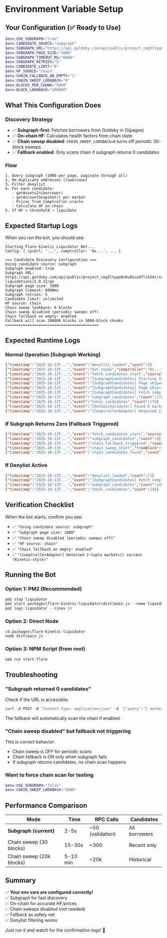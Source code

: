 # Environment Variable Setup

## Your Configuration (✅ Ready to Use)

```powershell
$env:USE_SUBGRAPH="true"
$env:CANDIDATE_SOURCE="subgraph"
$env:SUBGRAPH_URL="https://api.goldsky.com/api/public/project_cmg5ltyqo0x8v01us07lih2dr/subgraphs/kinetic-liquidations/1.0.12/gn"
$env:SUBGRAPH_PAGE_SIZE="1000"
$env:SUBGRAPH_TIMEOUT_MS="6000"
$env:SUBGRAPH_RETRIES="5"
$env:CANDIDATE_LIMIT="0"
$env:HF_SOURCE="chain"
$env:CHAIN_FALLBACK_ON_EMPTY="1"
$env:CHAIN_SWEEP_LOOKBACK="0"
$env:BLOCKS_PER_CHUNK="5000"
$env:BLOCK_LOOKBACK="200000"
```

## What This Configuration Does

### Discovery Strategy
- ✅ **Subgraph-first**: Fetches borrowers from Goldsky in O(pages)
- ✅ **On-chain HF**: Calculates health factors from chain state
- ✅ **Chain sweep disabled**: `CHAIN_SWEEP_LOOKBACK=0` turns off periodic 30-block sweeps
- ✅ **Fallback enabled**: Only scans chain if subgraph returns 0 candidates

### Flow
```
1. Query subgraph (1000 per page, paginate through all)
2. De-duplicate addresses (lowercase)
3. Filter denylist
4. For each candidate:
   - getAssetsIn(borrower)
   - getAccountSnapshot() per market
   - Prices from Comptroller.oracle
   - Calculate HF on-chain
5. If HF < threshold → liquidate
```

## Expected Startup Logs

When you run the bot, you should see:

```
Starting Flare Kinetic Liquidator Bot...
Config: { rpcUrl: '...', comptroller: '0x...', ... }

=== Candidate Discovery Configuration ===
Using candidate source: subgraph
Subgraph enabled: true
Subgraph URL: https://api.goldsky.com/api/public/project_cmg5ltyqo0x8v01us07lih2dr/subgraphs/kinetic-liquidations/1.0.12/gn
Subgraph page size: 1000
Subgraph timeout: 6000ms
Subgraph retries: 5
Candidate limit: unlimited
HF source: chain
Chain sweep lookback: 0 blocks
Chain sweep disabled (periodic sweeps off)
Chain fallback on empty: enabled
Fallback will scan 200000 blocks in 5000-block chunks
==========================================
```

## Expected Runtime Logs

### Normal Operation (Subgraph Working)

```json
{"timestamp":"2025-10-13T...","event":"denylist_loaded","count":0}
{"timestamp":"2025-10-13T...","event":"bot_ready","comptroller":"0x...","oracle":"0x...","closeFactor":"0.5000","liqIncentive":"1.0800","markets":6,"simulate":true,"execute":false}
{"timestamp":"2025-10-13T...","event":"fetch_candidates_start","source":"subgraph","useSubgraph":true}
{"timestamp":"2025-10-13T...","event":"[SubgraphCandidates] Starting fetch with pageSize=1000"}
{"timestamp":"2025-10-13T...","event":"[SubgraphCandidates] Page skip=0: found 127 new borrowers (total: 127)"}
{"timestamp":"2025-10-13T...","event":"[SubgraphCandidates] Page skip=1000: found 43 new borrowers (total: 170)"}
{"timestamp":"2025-10-13T...","event":"[SubgraphCandidates] Fetch complete: 170 unique borrowers"}
{"timestamp":"2025-10-13T...","event":"subgraph_candidates","count":170}
{"timestamp":"2025-10-13T...","event":"total_candidates","count":170}
{"timestamp":"2025-10-13T...","event":"[OnChainValidator] Found 6 markets from comptroller"}
{"timestamp":"2025-10-13T...","event":"[ComptrollerAdapter] Detected 2-tuple markets() variant (Kinetic-style)"}
```

### If Subgraph Returns Zero (Fallback Triggered)

```json
{"timestamp":"2025-10-13T...","event":"fetch_candidates_start","source":"subgraph","useSubgraph":true}
{"timestamp":"2025-10-13T...","event":"subgraph_candidates","count":0}
{"timestamp":"2025-10-13T...","event":"chain_fallback_triggered","reason":"subgraph returned no candidates","willScan":"200000 blocks"}
{"timestamp":"2025-10-13T...","event":"chain_sweep_start","fromBlock":5800000,"toBlock":6000000,"markets":6,"chunkSize":5000}
{"timestamp":"2025-10-13T...","event":"chain_candidates_found","count":85}
```

### If Denylist Active

```json
{"timestamp":"2025-10-13T...","event":"denylist_loaded","count":22}
{"timestamp":"2025-10-13T...","event":"[SubgraphCandidates] Fetch complete: 148 unique borrowers"}
{"timestamp":"2025-10-13T...","event":"subgraph_candidates","count":148}
{"timestamp":"2025-10-13T...","event":"total_candidates","count":148}
```

## Verification Checklist

When the bot starts, confirm you see:

- ✅ `"Using candidate source: subgraph"`
- ✅ `"Subgraph page size: 1000"`
- ✅ `"Chain sweep disabled (periodic sweeps off)"`
- ✅ `"HF source: chain"`
- ✅ `"Chain fallback on empty: enabled"`
- ✅ `"[ComptrollerAdapter] Detected 2-tuple markets() variant (Kinetic-style)"`

## Running the Bot

### Option 1: PM2 (Recommended)

```powershell
pm2 stop liquidator
pm2 start packages\flare-kinetic-liquidator\dist\main.js --name liquidator --update-env
pm2 logs liquidator --lines 50
```

### Option 2: Direct Node

```powershell
cd packages\flare-kinetic-liquidator
node dist\main.js
```

### Option 3: NPM Script (from root)

```powershell
npm run start:flare
```

## Troubleshooting

### "Subgraph returned 0 candidates"

Check if the URL is accessible:
```powershell
curl -X POST -H "Content-Type: application/json" -d '{"query":"{ markets(first:1) { id }}"}' $env:SUBGRAPH_URL
```

The fallback will automatically scan the chain if enabled.

### "Chain sweep disabled" but fallback not triggering

This is correct behavior:
- Chain sweep is OFF for periodic scans
- Chain fallback is ON only when subgraph fails
- If subgraph returns candidates, no chain scan happens

### Want to force chain scan for testing

```powershell
$env:USE_SUBGRAPH="false"
$env:CHAIN_SWEEP_LOOKBACK="5000"
```

## Performance Comparison

| Mode | Time | RPC Calls | Candidates |
|------|------|-----------|------------|
| **Subgraph (current)** | 2-5s | ~50 (validation) | All borrowers |
| Chain sweep (30 blocks) | 15-30s | ~300 | Recent only |
| Chain sweep (20k blocks) | 5-10 min | ~20k | Historical |

## Summary

✅ **Your env vars are configured correctly!**  
✅ Subgraph for fast discovery  
✅ On-chain for accurate HF/prices  
✅ Chain sweeps disabled (not needed)  
✅ Fallback as safety net  
✅ Denylist filtering works  

Just run it and watch for the confirmation logs! 🚀

